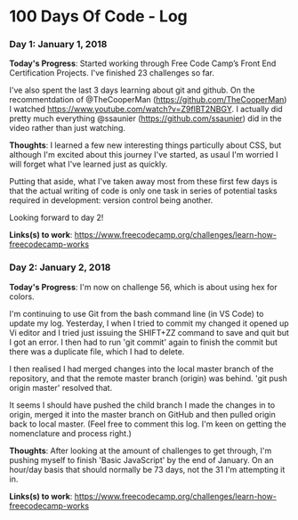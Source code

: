 # 100 Days Of Code - Log

### Day 1: January 1, 2018

<b>Today's Progress</b>: Started working through Free Code Camp’s Front End Certification Projects. I've finished 23 challenges so far.

I've also spent the last 3 days learning about git and github. On the recommentdation of @TheCooperMan (https://github.com/TheCooperMan) I watched https://www.youtube.com/watch?v=Z9fIBT2NBGY. I actually did pretty much everything @ssaunier (https://github.com/ssaunier) did in the video rather than just watching.

<b>Thoughts</b>: I learned a few new interesting things particully about CSS, but although I'm excited about this journey I've started, as usaul I'm worried I will forget what I've learned just as quickly.

Putting that aside, what I've taken away most from these first few days is that the actual writing of code is only one task in series of potential tasks required in development: version control being another.

Looking forward to day 2!

<b>Links(s) to work</b>:
https://www.freecodecamp.org/challenges/learn-how-freecodecamp-works

### Day 2: January 2, 2018

<b>Today's Progress</b>: I'm now on challenge 56, which is about using hex for colors.

I'm continuing to use Git from the bash command line (in VS Code) to update my log. Yesterday, I when I tried to commit my changed it opened up Vi editor and I tried just issuing the SHIFT+ZZ command to save and quit but I got an error. I then had to run 'git commit' again to finish the commit but there was a duplicate file, which I had to delete.

I then realised I had merged changes into the local master branch of the repository, and that the remote master branch (origin) was behind. 'git push origin master' resolved that.

It seems I should have pushed the child branch I made the changes in to origin, merged it into the master branch on GitHub and then pulled origin back to local master. (Feel free to comment this log. I'm keen on getting the nomenclature and process right.)

<b>Thoughts</b>: After looking at the amount of challenges to get through, I'm pushing myself to finish 'Basic JavaScript' by the end of January. On an hour/day basis that should normally be 73 days, not the 31 I'm attempting it in.

<b>Links(s) to work</b>:
https://www.freecodecamp.org/challenges/learn-how-freecodecamp-works
